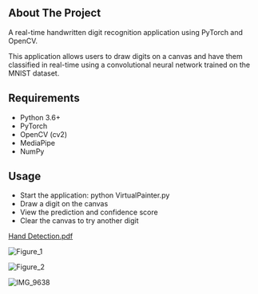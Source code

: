 ## About The Project

A real-time handwritten digit recognition application using PyTorch and OpenCV.

This application allows users to draw digits on a canvas and have them classified in real-time using a convolutional neural network trained on the MNIST dataset. 

## Requirements
<ul>
<li> Python 3.6+ </li>
<li> PyTorch  </li>
<li> OpenCV (cv2) </li>
<li> MediaPipe </li>
<li> NumPy </li>
</ul>

## Usage
<ul> 
<li> Start the application: python VirtualPainter.py </li>
<li> Draw a digit on the canvas </li>
<li> View the prediction and confidence score </li>
<li> Clear the canvas to try another digit </li>
</ul>

[Hand Detection.pdf](https://github.com/user-attachments/files/19145192/Hand.Detection.pdf)



![Figure_1](https://github.com/user-attachments/assets/d02c1a46-e075-4d17-976e-7671bd5ad285)

![Figure_2](https://github.com/user-attachments/assets/e9a2693e-1498-4ca7-8c37-e8b0cf74203e)


![IMG_9638](https://github.com/user-attachments/assets/c71f0ff1-dd06-44d7-a405-c6ba4b7885e7)
